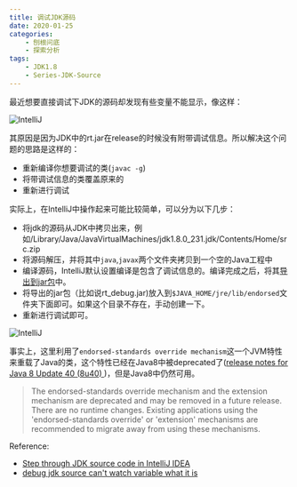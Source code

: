 ```yaml
---
title: 调试JDK源码
date: 2020-01-25
categories:  
    - 刨根问底
    - 探索分析
tags:
    - JDK1.8
    - Series-JDK-Source
---
```

最近想要直接调试下JDK的源码却发现有些变量不能显示，像这样：

![IntelliJ](/images/Intellij-no-debuginfo.png)

<!-- more -->

其原因是因为JDK中的rt.jar在release的时候没有附带调试信息。所以解决这个问题的思路是这样的：

* 重新编译你想要调试的类(`javac -g`)
* 将带调试信息的类覆盖原来的
* 重新进行调试

实际上，在IntelliJ中操作起来可能比较简单，可以分为以下几步：

* 将jdk的源码从JDK中拷贝出来，例如/Library/Java/JavaVirtualMachines/jdk1.8.0_231.jdk/Contents/Home/src.zip
* 将源码解压，并将其中`java`,`javax`两个文件夹拷贝到一个空的Java工程中
* 编译源码，IntelliJ默认设置编译是包含了调试信息的。编译完成之后，将其[导出到jar包](https://www.jetbrains.com/help/idea/packaging-a-module-into-a-jar-file.html#)中。
* 将导出的jar包（比如说rt_debug.jar)放入到`$JAVA_HOME/jre/lib/endorsed`文件夹下面即可。如果这个目录不存在，手动创建一下。
* 重新进行调试即可。


![IntelliJ](/images/Intellij-with-debuginfo.png)

事实上，这里利用了`endorsed-standards override mechanism`这一个JVM特性来重载了Java的类，这个特性已经在Java8中被deprecated了([release notes for Java 8 Update 40 (8u40) ](https://www.java.com/en/download/faq/release_changes.xml))，但是Java8中仍然可用。

> The endorsed-standards override mechanism and the extension mechanism are deprecated and may be removed in a future release. There are no runtime changes. Existing applications using the 'endorsed-standards override' or 'extension' mechanisms are recommended to migrate away from using these mechanisms.

Reference:

* [Step through JDK source code in IntelliJ IDEA](https://stackoverflow.com/questions/1313922/step-through-jdk-source-code-in-intellij-idea)
* [debug jdk source can't watch variable what it is](https://stackoverflow.com/questions/18255474/debug-jdk-source-cant-watch-variable-what-it-is)
